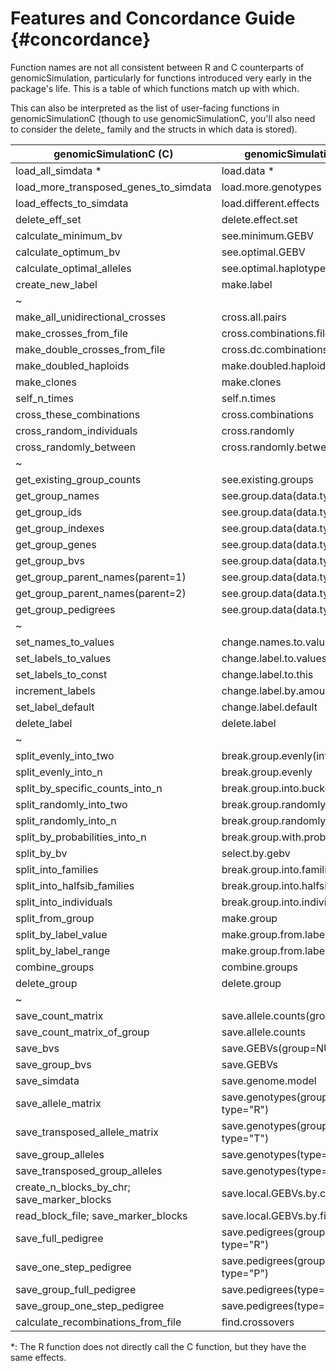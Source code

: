 Features and Concordance Guide 			{#concordance}
=================

Function names are not all consistent between R and C counterparts of genomicSimulation, particularly for functions introduced very early in the package's life. This is a table of which functions match up with which. 

This can also be interpreted as the list of user-facing functions in genomicSimulationC (though to use genomicSimulationC, you'll also need to consider the delete_ family and the structs in which data is stored).

| genomicSimulationC (C) | genomicSimulation (R) |
| ------------- | ------------- |
| load_all_simdata * | load.data * |
| load_more_transposed_genes_to_simdata | load.more.genotypes |
| load_effects_to_simdata | load.different.effects |
| delete_eff_set | delete.effect.set |
| calculate_minimum_bv | see.minimum.GEBV |
| calculate_optimum_bv | see.optimal.GEBV |
| calculate_optimal_alleles | see.optimal.haplotype |
| create_new_label | make.label |
| ~ ||
| make_all_unidirectional_crosses | cross.all.pairs |
| make_crosses_from_file | cross.combinations.file |
| make_double_crosses_from_file | cross.dc.combinations.file |
| make_doubled_haploids | make.doubled.haploids |
| make_clones | make.clones |
| self_n_times | self.n.times |
| cross_these_combinations | cross.combinations |
| cross_random_individuals | cross.randomly |
| cross_randomly_between | cross.randomly.between |
| ~ ||
| get_existing_group_counts | see.existing.groups  |
| get_group_names | see.group.data(data.type="N") |
| get_group_ids | see.group.data(data.type="D") |
| get_group_indexes | see.group.data(data.type="X") |
| get_group_genes | see.group.data(data.type="G") |
| get_group_bvs | see.group.data(data.type="B") |
| get_group_parent_names(parent=1) | see.group.data(data.type="P1") |
| get_group_parent_names(parent=2) | see.group.data(data.type="P2") |
| get_group_pedigrees | see.group.data(data.type="ped") |
| ~ ||
| set_names_to_values | change.names.to.values |
| set_labels_to_values | change.label.to.values |
| set_labels_to_const | change.label.to.this |
| increment_labels | change.label.by.amount |
| set_label_default | change.label.default |
| delete_label | delete.label | 
| ~ ||
| split_evenly_into_two | break.group.evenly(into.n=2) |
| split_evenly_into_n   | break.group.evenly |
| split_by_specific_counts_into_n  | break.group.into.buckets |
| split_randomly_into_two  | break.group.randomly(into.n=2) |
| split_randomly_into_n  | break.group.randomly |
| split_by_probabilities_into_n | break.group.with.probabilities |
| split_by_bv | select.by.gebv |
| split_into_families | break.group.into.families |
| split_into_halfsib_families | break.group.into.halfsib.families |
| split_into_individuals | break.group.into.individuals |
| split_from_group | make.group |
| split_by_label_value | make.group.from.label |
| split_by_label_range | make.group.from.label.range |
| combine_groups | combine.groups |
| delete_group | delete.group  |
| ~ ||
| save_count_matrix | save.allele.counts(group=NULL) |
| save_count_matrix_of_group | save.allele.counts |
| save_bvs | save.GEBVs(group=NULL) |
| save_group_bvs | save.GEBVs |
| save_simdata | save.genome.model |
| save_allele_matrix | save.genotypes(group=NULL, type="R") |
| save_transposed_allele_matrix | save.genotypes(group=NULL,  type="T") |
| save_group_alleles | save.genotypes(type="R") |
| save_transposed_group_alleles | save.genotypes(type="T") |
| create_n_blocks_by_chr; save_marker_blocks | save.local.GEBVs.by.chr |
| read_block_file; save_marker_blocks | save.local.GEBVs.by.file |
| save_full_pedigree | save.pedigrees(group=NULL, type="R") |
| save_one_step_pedigree | save.pedigrees(group=NULL, type="P") |
| save_group_full_pedigree | save.pedigrees(type="R") |
| save_group_one_step_pedigree | save.pedigrees(type="P") |
| calculate_recombinations_from_file | find.crossovers |
 
*: The R function does not directly call the C function, but they have the same effects.


